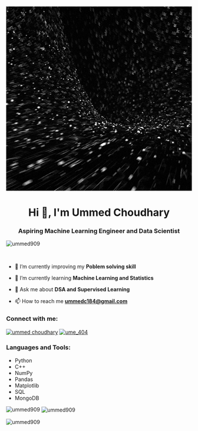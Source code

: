 <p align="center">
  <img src="https://github.com/ummed909/Notepen/blob/master/Optical%20Illusions%20Art.gif" alt="Cool GIF" width="800" height="500">
</p>

<h1 align="center">Hi 👋, I'm Ummed Choudhary</h1>
<h3 align="center">Aspiring Machine Learning Engineer and Data Scientist</h3>

<p align="left"> <img src="https://komarev.com/ghpvc/?username=ummed909&label=Profile%20views&color=0e75b6&style=flat" alt="ummed909" /> </p>

<p align="left"> <a href="https://twitter.com/" target="blank"><img src="https://img.shields.io/twitter/follow/?logo=twitter&style=for-the-badge" alt="" /></a> </p>

- 🔭 I’m currently improving my **Poblem solving skill**

- 🌱 I’m currently learning **Machine Learning and Statistics**

- 💬 Ask me about **DSA and Supervised Learning**

- 📫 How to reach me **ummedc184@gmail.com**
<h3 align="left">Connect with me:</h3>
<p align="left">
<a href="https://linkedin.com/in/ummed choudhary" target="blank"><img align="center" src="https://raw.githubusercontent.com/rahuldkjain/github-profile-readme-generator/master/src/images/icons/Social/linked-in-alt.svg" alt="ummed choudhary" height="30" width="40" /></a>
<a href="https://www.codechef.com/users/ume_404" target="blank"><img align="center" src="https://cdn.jsdelivr.net/npm/simple-icons@3.1.0/icons/codechef.svg" alt="ume_404" height="30" width="40" /></a>
</p>

<h3 align="left">Languages and Tools:</h3>
<p align="left"> 
  <ul>
    <li>Python</li>
    <li>C++</li>
    <li>NumPy</li>
    <li>Pandas</li>
    <li>Matplotlib</li>
    <li>SQL</li>
    <li>MongoDB</li>
  </ul>
</p>

<p><img align="left" src="https://github-readme-stats.vercel.app/api/top-langs?username=ummed909&show_icons=true&locale=en&layout=compact" alt="ummed909" /></p>

<p>&nbsp;<img align="center" src="https://github-readme-stats.vercel.app/api?username=ummed909&show_icons=true&locale=en" alt="ummed909" /></p>

<p><img align="center" src="https://github-readme-streak-stats.herokuapp.com/?user=ummed909&" alt="ummed909" /></p>

